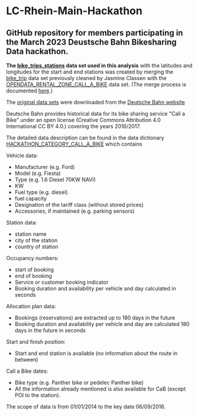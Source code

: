 # LC-Rhein-Main-Hackathon
## GitHub repository for members participating in the March 2023 Deustsche Bahn Bikesharing Data hackathon.

**The [bike_trips_stations](https://drive.google.com/file/d/1UW1rEPju8j20lkNqWpNhkGM7XvhRzNPJ/view?usp=share_link) data set used in this analysis** with the latitudes and longitudes for the start and end stations was created by merging the [bike_trip](https://drive.google.com/file/d/1g5XCMDM2Ze7vzF_NEvmNetiKHopF2lyQ/view) data set previously cleaned by Jasmine Classen with the [OPENDATA_RENTAL_ZONE_CALL_A_BIKE](https://github.com/eekevall/LC-Rhein-Main-Hackathon/blob/main/Original_DB_Data/OPENDATA_RENTAL_ZONE_CALL_A_BIKE.csv) data set. (The merge process is documented [here](https://github.com/eekevall/LC-Rhein-Main-Hackathon/blob/main/Scripts/Deutsche_Bahn_Data_Set.ipynb).) 

The [original data sets](https://github.com/eekevall/LC-Rhein-Main-Hackathon/tree/main/Original_DB_Data) were downloaded from the [Deutsche Bahn website](https://data.deutschebahn.com/dataset/data-call-a-bike.html)

Deutsche Bahn provides historical data for its bike sharing service "Call a Bike" under an open license (Creative Commons Attribution 4.0 International CC BY 4.0.) covering the years 2016/2017.

The detailed data description can be found in the data dictionary [HACKATHON_CATEGORY_CALL_A_BIKE](https://github.com/eekevall/LC-Rhein-Main-Hackathon/blob/main/HACKATHON_CATEGORY_CALL_A_BIKE.pdf) which contains

Vehicle data:
* Manufacturer (e.g. Ford)
* Model (e.g. Fiesta)
* Type (e.g. 1.6 Diesel 70KW NAVI)
* KW
* Fuel type (e.g. diesel)
* fuel capacity
* Designation of the tariff class (without stored prices)
* Accessories, if maintained (e.g. parking sensors)

Station data:
* station name
* city of the station
* country of station

Occupancy numbers:
* start of booking
* end of booking
* Service or customer booking indicator
* Booking duration and availability per vehicle and day calculated in seconds

Allocation plan data:
* Bookings (reservations) are extracted up to 180 days in the future
* Booking duration and availability per vehicle and day are calculated 180 days in the future in seconds

Start and finish position:
* Start and end station is available (no information about the route in between)

Call a Bike dates:
* Bike type (e.g. Panther bike or pedelec Panther bike)
* All the information already mentioned is also available for CaB (except POI to the station).

The scope of data is from 01/01/2014 to the key date 06/09/2016.
